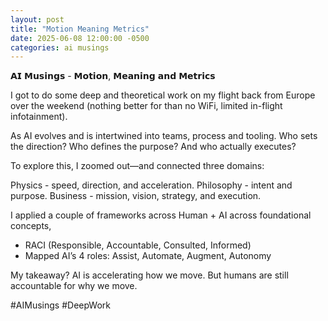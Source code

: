 ```yaml
---
layout: post
title: "Motion Meaning Metrics"
date: 2025-06-08 12:00:00 -0500
categories: ai musings
---
```


𝗔𝗜 𝗠𝘂𝘀𝗶𝗻𝗴𝘀 - 𝗠𝗼𝘁𝗶𝗼𝗻, 𝗠𝗲𝗮𝗻𝗶𝗻𝗴 𝗮𝗻𝗱 𝗠𝗲𝘁𝗿𝗶𝗰𝘀

I got to do some deep and theoretical work on my flight back from Europe over the weekend (nothing better for than no WiFi, limited in-flight infotainment). 

As AI evolves and is intertwined into teams, process and tooling. Who sets the direction? Who defines the purpose? And who actually executes?

To explore this, I zoomed out—and connected three domains:

Physics - speed, direction, and acceleration.
Philosophy - intent and purpose.
Business - mission, vision, strategy, and execution.

I applied a couple of frameworks across Human + AI across foundational concepts,

- RACI (Responsible, Accountable, Consulted, Informed)
- Mapped AI’s 4 roles: Assist, Automate, Augment, Autonomy

My takeaway?
AI is accelerating how we move.
But humans are still accountable for why we move.

#AIMusings #DeepWork